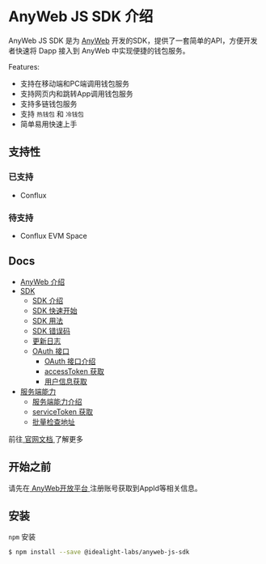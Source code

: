 # AnyWeb JS SDK 介绍

AnyWeb JS SDK 是为 [AnyWeb](https://wiki.anyweb.cc/anyweb/) 开发的SDK，提供了一套简单的API，方便开发者快速将 Dapp 接入到 AnyWeb 中实现便捷的钱包服务。

Features:

* 支持在移动端和PC端调用钱包服务
* 支持网页内和跳转App调用钱包服务
* 支持多链钱包服务
* 支持 ` 热钱包 ` 和 ` 冷钱包 `
* 简单易用快速上手

## 支持性

### 已支持

* Conflux

### 待支持

* Conflux EVM Space

## Docs

* [AnyWeb 介绍](https://wiki.anyweb.cc/AnyWeb/into)
* [SDK](https://wiki.anyweb.cc/SDK/intro)
    * [SDK 介绍](https://wiki.anyweb.cc/SDK/intro)
    * [SDK 快速开始](https://wiki.anyweb.cc/SDK/quick_start)
    * [SDK 用法](https://wiki.anyweb.cc/SDK/usage)
    * [SDK 错误码](https://wiki.anyweb.cc/SDK/errorCode)
    * [更新日志](https://wiki.anyweb.cc/SDK/CHANGELOG)
    * [OAuth 接口](https://wiki.anyweb.cc/SDK/OAuth/intro)
        * [OAuth 接口介绍](https://wiki.anyweb.cc/SDK/OAuth/intro)
        * [accessToken 获取](https://wiki.anyweb.cc/SDK/OAuth/accessToken)
        * [用户信息获取](https://wiki.anyweb.cc/SDK/OAuth/userInfo)
* [服务端能力](https://wiki.anyweb.cc/Service/intro)
    * [服务端能力介绍](https://wiki.anyweb.cc/Service/intro)
    * [serviceToken 获取](https://wiki.anyweb.cc/Service/serviceToken)
    * [批量检查地址](https://wiki.anyweb.cc/Service/checkAddresses)

前往[ 官网文档 ](https://wiki.anyweb.cc)了解更多

## 开始之前

请先在[ AnyWeb开放平台 ](https://open.anyweb.cc)注册账号获取到AppId等相关信息。

## 安装

` npm ` 安装

```sh
$ npm install --save @idealight-labs/anyweb-js-sdk
```
